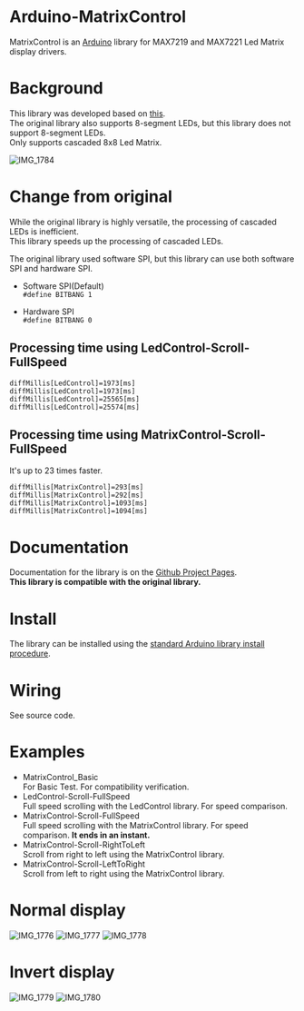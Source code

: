 # Arduino-MatrixControl
MatrixControl is an [Arduino](http://arduino.cc) library for MAX7219 and MAX7221 Led Matrix display drivers.   

# Background
This library was developed based on [this](https://github.com/wayoda/LedControl).   
The original library also supports 8-segment LEDs, but this library does not support 8-segment LEDs.   
Only supports cascaded 8x8 Led Matrix.   

![IMG_1784](https://user-images.githubusercontent.com/6020549/125252509-6dce3580-e333-11eb-813c-71ad5090ccfc.JPG)

# Change from original
While the original library is highly versatile, the processing of cascaded LEDs is inefficient.   
This library speeds up the processing of cascaded LEDs.   

The original library used software SPI, but this library can use both software SPI and hardware SPI.   

- Software SPI(Default)   
```#define BITBANG 1```

- Hardware SPI   
```#define BITBANG 0```


## Processing time using LedControl-Scroll-FullSpeed   
```
diffMillis[LedControl]=1973[ms]
diffMillis[LedControl]=1973[ms]
diffMillis[LedControl]=25565[ms]
diffMillis[LedControl]=25574[ms]
```

## Processing time using MatrixControl-Scroll-FullSpeed   
It's up to 23 times faster.   
```
diffMillis[MatrixControl]=293[ms]
diffMillis[MatrixControl]=292[ms]
diffMillis[MatrixControl]=1093[ms]
diffMillis[MatrixControl]=1094[ms]
```

# Documentation
Documentation for the library is on the [Github Project Pages](http://wayoda.github.io/LedControl/).   
__This library is compatible with the original library.__   

# Install
The library can be installed using the [standard Arduino library install procedure](http://arduino.cc/en/Guide/Libraries).  

# Wiring
See source code.

# Examples
- MatrixControl_Basic   
 For Basic Test. For compatibility verification.   
- LedControl-Scroll-FullSpeed   
 Full speed scrolling with the LedControl library. For speed comparison.   
- MatrixControl-Scroll-FullSpeed   
 Full speed scrolling with the MatrixControl library. For speed comparison. __It ends in an instant.__   
- MatrixControl-Scroll-RightToLeft   
 Scroll from right to left using the MatrixControl library.
- MatrixControl-Scroll-LeftToRight   
 Scroll from left to right using the MatrixControl library.

# Normal display
![IMG_1776](https://user-images.githubusercontent.com/6020549/125252563-79b9f780-e333-11eb-907a-43768da36622.JPG)
![IMG_1777](https://user-images.githubusercontent.com/6020549/125252568-7b83bb00-e333-11eb-965e-a5890266aa68.JPG)
![IMG_1778](https://user-images.githubusercontent.com/6020549/125252573-7cb4e800-e333-11eb-8cf2-5c3bbf9e5fef.JPG)

# Invert display
![IMG_1779](https://user-images.githubusercontent.com/6020549/125252680-99512000-e333-11eb-8ad1-076e0df81ec1.JPG)
![IMG_1780](https://user-images.githubusercontent.com/6020549/125252695-9d7d3d80-e333-11eb-9e25-921b95c4f78b.JPG)

